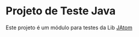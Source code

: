 # Projeto de Teste Java



Este projeto é um módulo para testes da Lib [JAtom](https://github.com/Geovane-Araujo/JAtom)
